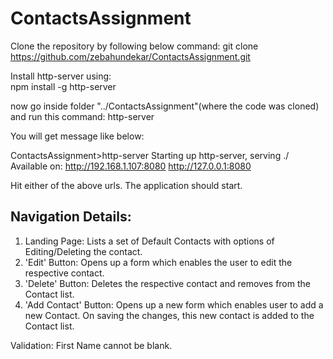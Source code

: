 # ContactsAssignment

Clone the repository by following below command: 
git clone https://github.com/zebahundekar/ContactsAssignment.git

Install http-server using:  
npm install -g http-server

now go inside folder "../ContactsAssignment"(where the code was cloned) and run this command:
http-server

You will get message like below:

ContactsAssignment>http-server
Starting up http-server, serving ./
Available on:
  http://192.168.1.107:8080
  http://127.0.0.1:8080 
  
  Hit either of the above urls. The application should start.
  
## Navigation Details:

1. Landing Page: Lists a set of Default Contacts with options of Editing/Deleting the contact.
2. 'Edit' Button: Opens up a form which enables the user to edit the respective contact.
3. 'Delete' Button: Deletes the respective contact and removes from the Contact list.
4. 'Add Contact' Button: Opens up a new form which enables user to add a new Contact. On saving the changes, this new contact is added to the Contact list.

Validation: First Name cannot be blank.

